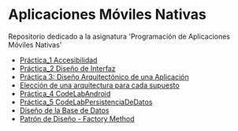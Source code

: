 # Aplicaciones Móviles Nativas
Repositorio dedicado a la asignatura 'Programación de Aplicaciones Móviles Nativas'

<ul>
  <li><a href="./Práctica_1 Accesibilidad/Informe%20Sobre%20Accesibilidad%20Ra%C3%BAl%20Cruz%20Ortega.pdf">Práctica_1 Accesibilidad</a></li>
  <li><a href="./Pr%C3%A1ctica_2%20Dise%C3%B1o%20de%20Interfaz/Dise%C3%B1o%20Aplicaci%C3%B3n%20Figma.pdf">Práctica_2 Diseño de Interfaz</a></li>
  <li><a href="./Práctica_3 DiseñoArquitectonicoAplicacion/Dise%C3%B1oArquitectonicoAplicacion.pdf">Práctica 3: Diseño Arquitectónico de una Aplicación</a></li>
  <li><a href="./Elecci%C3%B3n%20de%20una%20arquitectura%20para%20cada%20supuesto/Informe%20Elecci%C3%B3n%20de%20una%20Arquitectura.pdf">Elección de una arquitectura para cada supuesto</li>
  <li><a href="./Practica_4 CodeLabAndroid">Práctica_4 CodeLabAndroid</a></li>
  <li><a href="./Practica_5 CodeLabPersistenciaDeDatos">Práctica_5 CodeLabPersistenciaDeDatos</a></li>
    <li><a href="./Diseño de la Base de Datos/Diseno_Base_Datos.pdf">Diseño de la Base de Datos</a></li>
  <li><a href="./Patrón de Diseño - Factory Method/FactoryMethod.pdf">Patrón de Diseño - Factory Method</a></li>
</ul>
